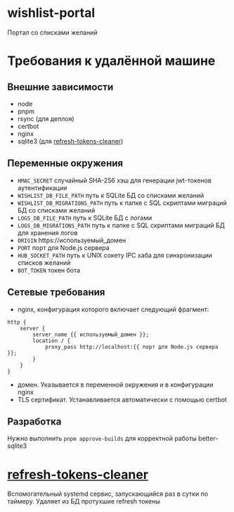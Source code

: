 # wishlist-portal
Портал со списками желаний

# Требования к удалённой машине
## Внешние зависимости
- node
- pnpm
- rsync (для деплоя)
- certbot
- nginx
- sqlite3 (для [refresh-tokens-cleaner](refresh-tokens-cleaner))

## Переменные окружения
- `HMAC_SECRET` случайный SHA-256 хэш для генерации jwt-токенов аутентификации
- `WISHLIST_DB_FILE_PATH` путь к SQLite БД со списками желаний
- `WISHLIST_DB_MIGRATIONS_PATH` путь к папке с SQL скриптами миграций БД со списками желаний
- `LOGS_DB_FILE_PATH` путь к SQLite БД с логами
- `LOGS_DB_MIGRATIONS_PATH` путь к папке с SQL скриптами миграций БД для хранения логов
- `ORIGIN` https://используемый_домен
- `PORT` порт для Node.js сервера
- `HUB_SOCKET_PATH` путь к UNIX сокету IPC хаба для синхронизации списков желаний
- `BOT_TOKEN` токен бота

## Сетевые требования
- nginx, конфигурация которого включает следующий фрагмент:
```nginx
http {
    server {
        server_name {{ используемый_домен }};
        location / {
            proxy_pass http://localhost:{{ порт для Node.js сервера }};
        }
    }
}
```
- домен. Указывается в переменной окружения и в конфигурации nginx
- TLS сертификат. Устанавливается автоматически с помощью certbot

## Разработка
Нужно выполнить `pnpm approve-builds` для корректной работы better-sqlite3

# [refresh-tokens-cleaner](refresh-tokens-cleaner)
Вспомогательный systemd сервис, запускающийся раз в сутки по таймеру. Удаляет из БД протухшие refresh токены
